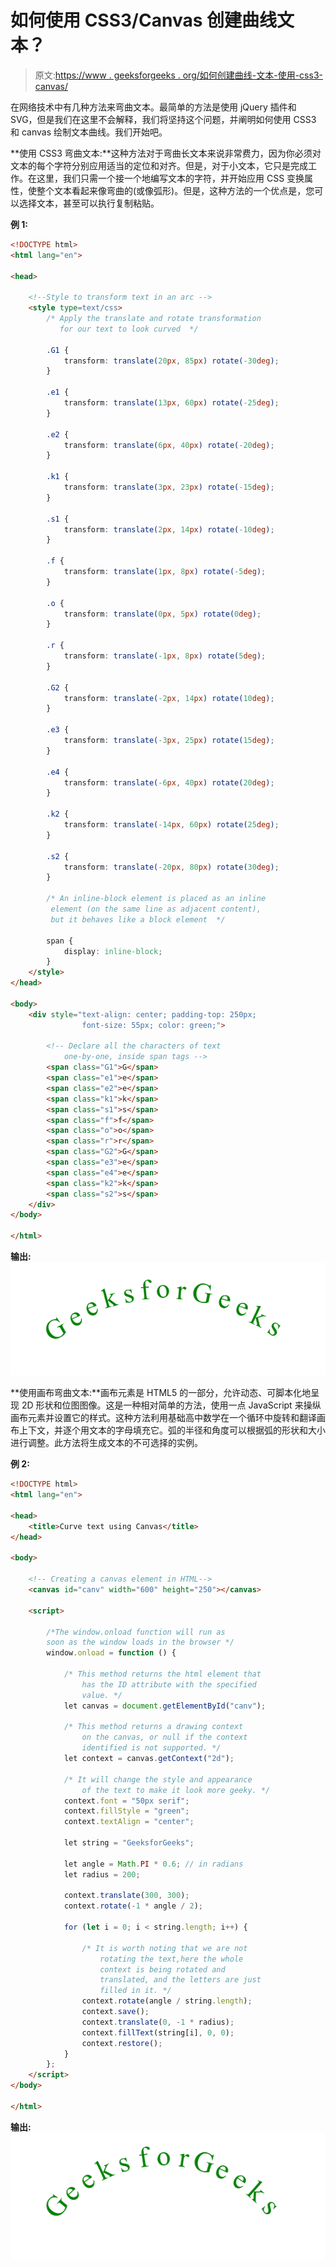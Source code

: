 # 如何使用 CSS3/Canvas 创建曲线文本？

> 原文:[https://www . geeksforgeeks . org/如何创建曲线-文本-使用-css3-canvas/](https://www.geeksforgeeks.org/how-to-create-a-curve-text-using-css3-canvas/)

在网络技术中有几种方法来弯曲文本。最简单的方法是使用 jQuery 插件和 SVG，但是我们在这里不会解释，我们将坚持这个问题，并阐明如何使用 CSS3 和 canvas 绘制文本曲线。我们开始吧。

**使用 CSS3 弯曲文本:**这种方法对于弯曲长文本来说非常费力，因为你必须对文本的每个字符分别应用适当的定位和对齐。但是，对于小文本，它只是完成工作。在这里，我们只需一个接一个地编写文本的字符，并开始应用 CSS 变换属性，使整个文本看起来像弯曲的(或像弧形)。但是，这种方法的一个优点是，您可以选择文本，甚至可以执行复制粘贴。

**例 1:**

```html
<!DOCTYPE html>
<html lang="en">

<head>

    <!--Style to transform text in an arc -->
    <style type=text/css>
        /* Apply the translate and rotate transformation
           for our text to look curved  */

        .G1 {
            transform: translate(20px, 85px) rotate(-30deg);
        }

        .e1 {
            transform: translate(13px, 60px) rotate(-25deg);
        }

        .e2 {
            transform: translate(6px, 40px) rotate(-20deg);
        }

        .k1 {
            transform: translate(3px, 23px) rotate(-15deg);
        }

        .s1 {
            transform: translate(2px, 14px) rotate(-10deg);
        }

        .f {
            transform: translate(1px, 8px) rotate(-5deg);
        }

        .o {
            transform: translate(0px, 5px) rotate(0deg);
        }

        .r {
            transform: translate(-1px, 8px) rotate(5deg);
        }

        .G2 {
            transform: translate(-2px, 14px) rotate(10deg);
        }

        .e3 {
            transform: translate(-3px, 25px) rotate(15deg);
        }

        .e4 {
            transform: translate(-6px, 40px) rotate(20deg);
        }

        .k2 {
            transform: translate(-14px, 60px) rotate(25deg);
        }

        .s2 {
            transform: translate(-20px, 80px) rotate(30deg);
        }

        /* An inline-block element is placed as an inline
         element (on the same line as adjacent content), 
         but it behaves like a block element  */

        span {
            display: inline-block;
        }
    </style>
</head>

<body>
    <div style="text-align: center; padding-top: 250px;
                font-size: 55px; color: green;">

        <!-- Declare all the characters of text 
            one-by-one, inside span tags -->
        <span class="G1">G</span>
        <span class="e1">e</span>
        <span class="e2">e</span>
        <span class="k1">k</span>
        <span class="s1">s</span>
        <span class="f">f</span>
        <span class="o">o</span>
        <span class="r">r</span>
        <span class="G2">G</span>
        <span class="e3">e</span>
        <span class="e4">e</span>
        <span class="k2">k</span>
        <span class="s2">s</span>
    </div>
</body>

</html>
```

**输出:**
![](img/1f0ce1bc4a9f8af5c66d8b87b48ee243.png)

**使用画布弯曲文本:**画布元素是 HTML5 的一部分，允许动态、可脚本化地呈现 2D 形状和位图图像。这是一种相对简单的方法，使用一点 JavaScript 来操纵画布元素并设置它的样式。这种方法利用基础高中数学在一个循环中旋转和翻译画布上下文，并逐个用文本的字母填充它。弧的半径和角度可以根据弧的形状和大小进行调整。此方法将生成文本的不可选择的实例。

**例 2:**

```html
<!DOCTYPE html>
<html lang="en">

<head>
    <title>Curve text using Canvas</title>
</head>

<body>

    <!-- Creating a canvas element in HTML-->
    <canvas id="canv" width="600" height="250"></canvas>

    <script>

        /*The window.onload function will run as 
        soon as the window loads in the browser */
        window.onload = function () {

            /* This method returns the html element that
                has the ID attribute with the specified
                value. */
            let canvas = document.getElementById("canv");

            /* This method returns a drawing context
                on the canvas, or null if the context
                identified is not supported. */
            let context = canvas.getContext("2d");

            /* It will change the style and appearance 
                of the text to make it look more geeky. */
            context.font = "50px serif";
            context.fillStyle = "green";
            context.textAlign = "center";

            let string = "GeeksforGeeks";

            let angle = Math.PI * 0.6; // in radians
            let radius = 200;

            context.translate(300, 300);
            context.rotate(-1 * angle / 2);

            for (let i = 0; i < string.length; i++) {

                /* It is worth noting that we are not
                    rotating the text,here the whole
                    context is being rotated and
                    translated, and the letters are just
                    filled in it. */
                context.rotate(angle / string.length);
                context.save();
                context.translate(0, -1 * radius);
                context.fillText(string[i], 0, 0);
                context.restore();
            }
        };
    </script>
</body>

</html>
```

**输出:**
![](img/191a5ca8a43cabd6738e0411a7053024.png)